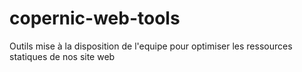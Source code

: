 # copernic-web-tools
Outils mise à la disposition de l'equipe pour optimiser les ressources statiques de nos site web
